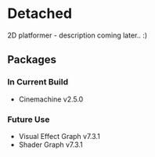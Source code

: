 # Detached

2D platformer - description coming later.. :)

## Packages

### In Current Build
- Cinemachine v2.5.0

### Future Use
- Visual Effect Graph v7.3.1
- Shader Graph v7.3.1